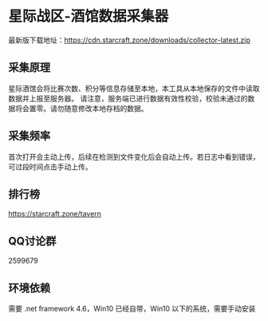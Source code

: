 # 星际战区-酒馆数据采集器

最新版下载地址：https://cdn.starcraft.zone/downloads/collector-latest.zip

## 采集原理
星际酒馆会将比赛次数、积分等信息存储至本地，本工具从本地保存的文件中读取数据并上报至服务器。
请注意，服务端已进行数据有效性校验，校验未通过的数据将会置零。请勿随意修改本地存档的数据。

## 采集频率
首次打开会主动上传，后续在检测到文件变化后会自动上传。若日志中看到错误，可过段时间点击手动上传。

## 排行榜
https://starcraft.zone/tavern

## QQ讨论群
2599679

## 环境依赖
需要 .net framework 4.6，Win10 已经自带，Win10 以下的系统，需要手动安装

